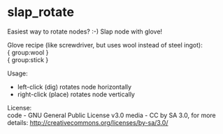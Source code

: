 # slap_rotate  


Easiest way to rotate nodes? :-) 
Slap node with glove! 
  
Glove recipe (like screwdriver, but uses wool instead of steel ingot):  
{ group:wool }  
{ group:stick }  
  
Usage:  
- left-click (dig) rotates node horizontally  
- right-click (place) rotates node vertically  
  
License:  
code - GNU General Public License v3.0
media - CC by SA 3.0, for more details: http://creativecommons.org/licenses/by-sa/3.0/  
